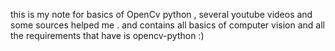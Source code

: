 this is my note for basics of OpenCv python ,
several youtube videos and some sources helped me .
and contains all basics of computer vision and all the requirements that have is opencv-python
:)
